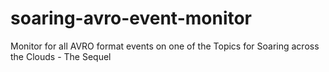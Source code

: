 # soaring-avro-event-monitor
Monitor for all AVRO format events on one of the Topics for Soaring across the Clouds - The Sequel
